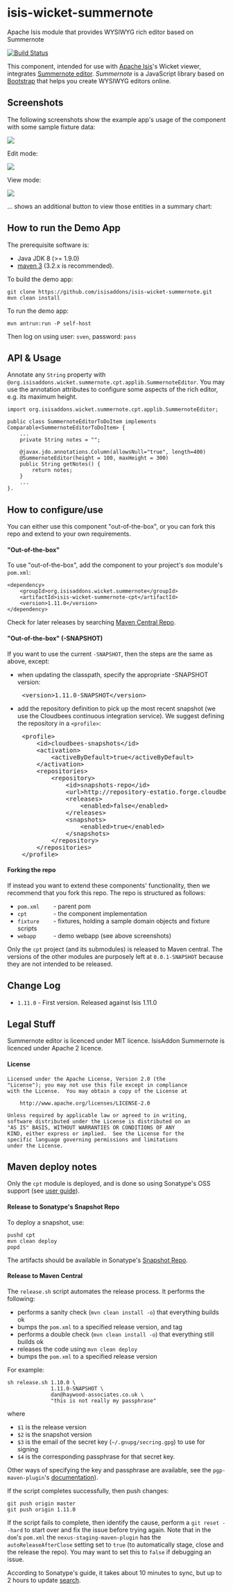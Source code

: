 # isis-wicket-summernote
Apache Isis module that provides WYSIWYG rich editor based on Summernote

[![Build Status](https://travis-ci.org/isisaddons/isis-wicket-summernote.png?branch=master)](https://travis-ci.org/isisaddons/isis-wicket-summernote)

This component, intended for use with [Apache Isis](http://isis.apache.org)'s Wicket viewer, integrates [Summernote editor](http://summernote.org/).
*Summernote* is a JavaScript library based on [Bootstrap](http://getbootstrap.com/) that helps you create WYSIWYG editors online.


## Screenshots ##

The following screenshots show the example app's usage of the component with some sample fixture data:

![](https://raw.github.com/isisaddons/isis-wicket-summernote/master/images/010-install-fixtures.png)

Edit mode:

![](https://raw.github.com/isisaddons/isis-wicket-summernote/master/images/020-edit-mode.png)

View mode:

![](https://raw.github.com/isisaddons/isis-wicket-summernote/master/images/030-view-mode.png)

... shows an additional button to view those entities in a summary chart:


## How to run the Demo App ##

The prerequisite software is:

* Java JDK 8 (>= 1.9.0)
* [maven 3](http://maven.apache.org) (3.2.x is recommended).

To build the demo app:

    git clone https://github.com/isisaddons/isis-wicket-summernote.git
    mvn clean install

To run the demo app:

    mvn antrun:run -P self-host

Then log on using user: `sven`, password: `pass`


## API & Usage ##

Annotate any `String` property with `@org.isisaddons.wicket.summernote.cpt.applib.SummernoteEditor`.
You may use the annotation attributes to configure some aspects of the rich editor, e.g. its maximum height.


    import org.isisaddons.wicket.summernote.cpt.applib.SummernoteEditor;

    public class SummernoteEditorToDoItem implements Comparable<SummernoteEditorToDoItem> {
        ...
        private String notes = "";
        
        @javax.jdo.annotations.Column(allowsNull="true", length=400)
        @SummernoteEditor(height = 100, maxHeight = 300)
        public String getNotes() {
            return notes;
        }
        ...
    }.


## How to configure/use ##

You can either use this component "out-of-the-box", or you can fork this repo and extend to your own requirements.

#### "Out-of-the-box" ####

To use "out-of-the-box", add the component to your project's `dom` module's `pom.xml`:

    <dependency>
        <groupId>org.isisaddons.wicket.summernote</groupId>
        <artifactId>isis-wicket-summernote-cpt</artifactId>
        <version>1.11.0</version>
    </dependency>

Check for later releases by searching [Maven Central Repo](http://search.maven.org/#search|ga|1|isis-wicket-summernote-cpt).


#### "Out-of-the-box" (-SNAPSHOT) ####

If you want to use the current `-SNAPSHOT`, then the steps are the same as above, except:

* when updating the classpath, specify the appropriate -SNAPSHOT version:

<pre>
    &lt;version&gt;1.11.0-SNAPSHOT&lt;/version&gt;
</pre>

* add the repository definition to pick up the most recent snapshot (we use the Cloudbees continuous integration service).  We suggest defining the repository in a `<profile>`:

<pre>
    &lt;profile&gt;
        &lt;id&gt;cloudbees-snapshots&lt;/id&gt;
        &lt;activation&gt;
            &lt;activeByDefault&gt;true&lt;/activeByDefault&gt;
        &lt;/activation&gt;
        &lt;repositories&gt;
            &lt;repository&gt;
                &lt;id&gt;snapshots-repo&lt;/id&gt;
                &lt;url&gt;http://repository-estatio.forge.cloudbees.com/snapshot/&lt;/url&gt;
                &lt;releases&gt;
                    &lt;enabled&gt;false&lt;/enabled&gt;
                &lt;/releases&gt;
                &lt;snapshots&gt;
                    &lt;enabled&gt;true&lt;/enabled&gt;
                &lt;/snapshots&gt;
            &lt;/repository&gt;
        &lt;/repositories&gt;
    &lt;/profile&gt;
</pre>


#### Forking the repo ####

If instead you want to extend these components' functionality, then we recommend that you fork this repo.  The repo is
structured as follows:

* `pom.xml    ` - parent pom
* `cpt        ` - the component implementation
* `fixture    ` - fixtures, holding a sample domain objects and fixture scripts
* `webapp     ` - demo webapp (see above screenshots)

Only the `cpt` project (and its submodules) is released to Maven central.  The versions of the other modules
are purposely left at `0.0.1-SNAPSHOT` because they are not intended to be released.


## Change Log ##

* `1.11.0` - First version. Released against Isis 1.11.0

## Legal Stuff ##

Summernote editor is licenced under MIT licence.
IsisAddon Summernote is licenced under Apache 2 licence.

#### License ####

    Licensed under the Apache License, Version 2.0 (the
    "License"); you may not use this file except in compliance
    with the License.  You may obtain a copy of the License at

        http://www.apache.org/licenses/LICENSE-2.0

    Unless required by applicable law or agreed to in writing,
    software distributed under the License is distributed on an
    "AS IS" BASIS, WITHOUT WARRANTIES OR CONDITIONS OF ANY
    KIND, either express or implied.  See the License for the
    specific language governing permissions and limitations
    under the License.


##  Maven deploy notes ##

Only the `cpt` module is deployed, and is done so using Sonatype's OSS support (see
[user guide](http://central.sonatype.org/pages/apache-maven.html)).

#### Release to Sonatype's Snapshot Repo ####

To deploy a snapshot, use:

    pushd cpt
    mvn clean deploy
    popd

The artifacts should be available in Sonatype's
[Snapshot Repo](https://oss.sonatype.org/content/repositories/snapshots).

#### Release to Maven Central ####

The `release.sh` script automates the release process.  It performs the following:

* performs a sanity check (`mvn clean install -o`) that everything builds ok
* bumps the `pom.xml` to a specified release version, and tag
* performs a double check (`mvn clean install -o`) that everything still builds ok
* releases the code using `mvn clean deploy`
* bumps the `pom.xml` to a specified release version

For example:

    sh release.sh 1.10.0 \
                  1.11.0-SNAPSHOT \
                  dan@haywood-associates.co.uk \
                  "this is not really my passphrase"

where
* `$1` is the release version
* `$2` is the snapshot version
* `$3` is the email of the secret key (`~/.gnupg/secring.gpg`) to use for signing
* `$4` is the corresponding passphrase for that secret key.

Other ways of specifying the key and passphrase are available, see the `pgp-maven-plugin`'s
[documentation](http://kohsuke.org/pgp-maven-plugin/secretkey.html)).

If the script completes successfully, then push changes:

    git push origin master
    git push origin 1.11.0

If the script fails to complete, then identify the cause, perform a `git reset --hard` to start over and fix the issue
before trying again.  Note that in the `dom`'s `pom.xml` the `nexus-staging-maven-plugin` has the
`autoReleaseAfterClose` setting set to `true` (to automatically stage, close and the release the repo).  You may want
to set this to `false` if debugging an issue.

According to Sonatype's guide, it takes about 10 minutes to sync, but up to 2 hours to update [search](http://search.maven.org).
